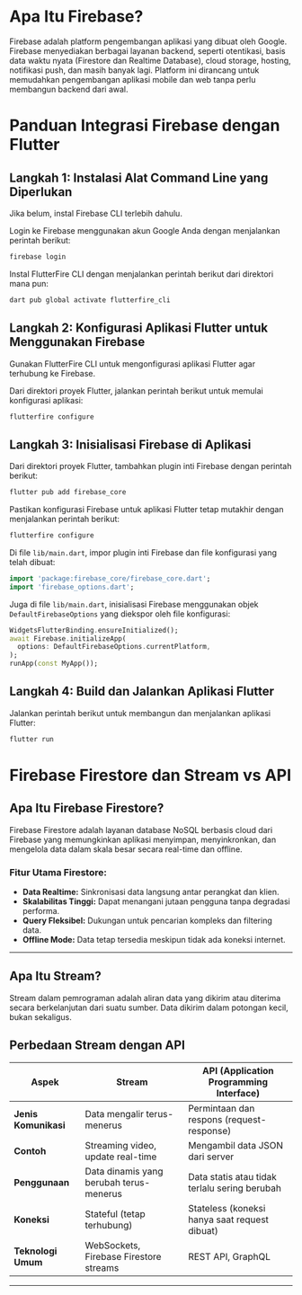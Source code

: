 # **Apa Itu Firebase?**

Firebase adalah platform pengembangan aplikasi yang dibuat oleh Google. Firebase menyediakan berbagai layanan backend, seperti otentikasi, basis data waktu nyata (Firestore dan Realtime Database), cloud storage, hosting, notifikasi push, dan masih banyak lagi. Platform ini dirancang untuk memudahkan pengembangan aplikasi mobile dan web tanpa perlu membangun backend dari awal.

# **Panduan Integrasi Firebase dengan Flutter**

## **Langkah 1: Instalasi Alat Command Line yang Diperlukan**
Jika belum, instal Firebase CLI terlebih dahulu.

Login ke Firebase menggunakan akun Google Anda dengan menjalankan perintah berikut:
```bash
firebase login
```

Instal FlutterFire CLI dengan menjalankan perintah berikut dari direktori mana pun:
```bash
dart pub global activate flutterfire_cli
```

## **Langkah 2: Konfigurasi Aplikasi Flutter untuk Menggunakan Firebase**
Gunakan FlutterFire CLI untuk mengonfigurasi aplikasi Flutter agar terhubung ke Firebase.

Dari direktori proyek Flutter, jalankan perintah berikut untuk memulai konfigurasi aplikasi:
```bash
flutterfire configure
```

## **Langkah 3: Inisialisasi Firebase di Aplikasi**
Dari direktori proyek Flutter, tambahkan plugin inti Firebase dengan perintah berikut:
```bash
flutter pub add firebase_core
```

Pastikan konfigurasi Firebase untuk aplikasi Flutter tetap mutakhir dengan menjalankan perintah berikut:
```bash
flutterfire configure
```

Di file `lib/main.dart`, impor plugin inti Firebase dan file konfigurasi yang telah dibuat:
```dart
import 'package:firebase_core/firebase_core.dart';
import 'firebase_options.dart';
```

Juga di file `lib/main.dart`, inisialisasi Firebase menggunakan objek `DefaultFirebaseOptions` yang diekspor oleh file konfigurasi:
```dart
WidgetsFlutterBinding.ensureInitialized();
await Firebase.initializeApp(
  options: DefaultFirebaseOptions.currentPlatform,
);
runApp(const MyApp());
```

## **Langkah 4: Build dan Jalankan Aplikasi Flutter**
Jalankan perintah berikut untuk membangun dan menjalankan aplikasi Flutter:
```bash
flutter run
```

# **Firebase Firestore dan Stream vs API**

## **Apa Itu Firebase Firestore?**
Firebase Firestore adalah layanan database NoSQL berbasis cloud dari Firebase yang memungkinkan aplikasi menyimpan, menyinkronkan, dan mengelola data dalam skala besar secara real-time dan offline.

### **Fitur Utama Firestore:**
- **Data Realtime:** Sinkronisasi data langsung antar perangkat dan klien.
- **Skalabilitas Tinggi:** Dapat menangani jutaan pengguna tanpa degradasi performa.
- **Query Fleksibel:** Dukungan untuk pencarian kompleks dan filtering data.
- **Offline Mode:** Data tetap tersedia meskipun tidak ada koneksi internet.

---

## **Apa Itu Stream?**
Stream dalam pemrograman adalah aliran data yang dikirim atau diterima secara berkelanjutan dari suatu sumber. Data dikirim dalam potongan kecil, bukan sekaligus.

## **Perbedaan Stream dengan API**

| **Aspek** | **Stream** | **API (Application Programming Interface)** |
|-----------|------------|-----------------------------------------------|
| **Jenis Komunikasi** | Data mengalir terus-menerus | Permintaan dan respons (request-response) |
| **Contoh** | Streaming video, update real-time | Mengambil data JSON dari server |
| **Penggunaan** | Data dinamis yang berubah terus-menerus | Data statis atau tidak terlalu sering berubah |
| **Koneksi** | Stateful (tetap terhubung) | Stateless (koneksi hanya saat request dibuat) |
| **Teknologi Umum** | WebSockets, Firebase Firestore streams | REST API, GraphQL |

---



